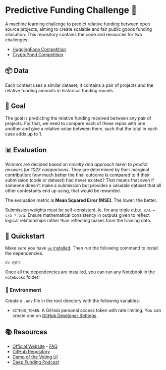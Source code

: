 # Predictive Funding Challenge 🌱

A machine learning challenge to predict relative funding between open source projects, aiming to create scalable and fair public goods funding allocation. This repository contains the code and resources for two challenges:

- [HuggingFace Competition](https://huggingface.co/spaces/DeepFunding/PredictiveFundingChallengeforOpenSourceDependencies)
- [CryptoPond Competition](https://cryptopond.xyz/modelfactory/detail/306250)

## 📦 Data

Each contest uses a similar dataset, it contains a pair of projects and the relative funding amounts in historical funding rounds.

## 🎯 Goal

The goal is predicting the relative funding received between any pair of projects. For that, we need to compare each of these repos with one another and give a relative value between them, such that the total in each case adds up to 1.

## 📊 Evaluation

*Winners* are decided based on *novelty and approach taken to predict answers for 1023 comparisons*. They are determined by their marginal contribution: how much better the final outcome is compared to if their submission (code or dataset) had never existed? That means that even if someone doesn't make a submission but provides a valuable dataset that all other contestants end up using, that would be rewarded.

The evaluation metric is **Mean Squared Error (MSE)**. The lower, the better.

Submission weights must be self-consistent, ie. for any triple _a_,_b_,_c_, `c/a = c/b * b/a`. Ensure mathematical consistency in outputs given to reflect logical relationships rather than reflecting biases from the training data.

## 🚀 Quickstart

Make sure you have [`uv` installed](https://docs.astral.sh/uv/). Then run the following command to install the dependencies.

```bash
uv sync
```

Once all the dependencies are installed, you can run any Notebook in the `notebooks` folder!

### 🔐 Environment

Create a `.env` file in the root directory with the following variables:

- `GITHUB_TOKEN`: A GitHub personal access token with rate limiting. You can create one on [GitHub Developer Settings](https://github.com/settings/tokens?type=beta).

## 📚 Resources

- [Official Website](https://deepfunding.org) - [FAQ](https://deepfunding.org/faq)
- [GitHub Repository](https://github.com/deepfunding/dependency-graph)
- [Demo of the Voting UI](https://pairwise-df-demo.vercel.app/allocation)
- [Deep Funding Podcast](https://www.youtube.com/watch?v=ygaEBHYllPU)

